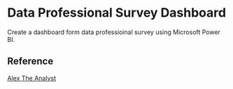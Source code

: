 # Data Professional Survey Dashboard

Create a dashboard form data professioinal survey using Microsoft Power BI.

## Reference
[Alex The Analyst](https://www.youtube.com/@AlexTheAnalyst)